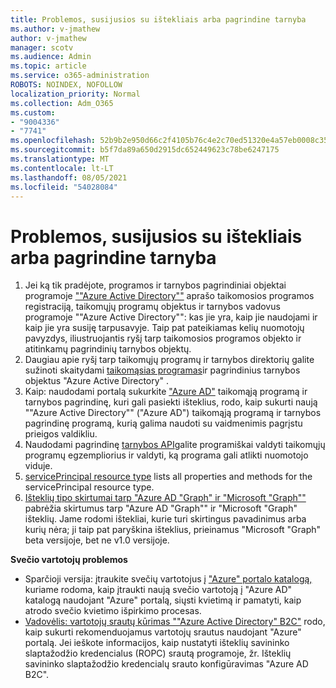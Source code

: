 ```yaml
---
title: Problemos, susijusios su ištekliais arba pagrindine tarnyba
ms.author: v-jmathew
author: v-jmathew
manager: scotv
ms.audience: Admin
ms.topic: article
ms.service: o365-administration
ROBOTS: NOINDEX, NOFOLLOW
localization_priority: Normal
ms.collection: Adm_O365
ms.custom:
- "9004336"
- "7741"
ms.openlocfilehash: 52b9b2e950d66c2f4105b76c4e2c70ed51320e4a57eb0008c353a9587fcc6510
ms.sourcegitcommit: b5f7da89a650d2915dc652449623c78be6247175
ms.translationtype: MT
ms.contentlocale: lt-LT
ms.lasthandoff: 08/05/2021
ms.locfileid: "54028084"
---
```

# <a name="issues-with-a-resource-or-service-principal"></a>Problemos, susijusios su ištekliais arba pagrindine tarnyba

1. Jei ką tik pradėjote, programos ir tarnybos pagrindiniai objektai programoje [""Azure Active Directory""](https://docs.microsoft.com/azure/active-directory/develop/app-objects-and-service-principals) aprašo taikomosios programos registraciją, taikomųjų programų objektus ir tarnybos vadovus programoje ""Azure Active Directory"": kas jie yra, kaip jie naudojami ir kaip jie yra susiję tarpusavyje. Taip pat pateikiamas kelių nuomotojų pavyzdys, iliustruojantis ryšį tarp taikomosios programos objekto ir atitinkamų pagrindinių tarnybos objektų.
2. Daugiau apie ryšį tarp taikomųjų programų ir tarnybos direktorių galite sužinoti skaitydami [taikomąsias programas](https://docs.microsoft.com/azure/active-directory/develop/app-objects-and-service-principals)ir pagrindinius tarnybos objektus "Azure Active Directory" .
3. Kaip: naudodami portalą sukurkite ["Azure AD"](https://docs.microsoft.com/azure/active-directory/develop/howto-create-service-principal-portal) taikomąją programą ir tarnybos pagrindinę, kuri gali pasiekti išteklius, rodo, kaip sukurti naują ""Azure Active Directory"" ("Azure AD") taikomąją programą ir tarnybos pagrindinę programą, kurią galima naudoti su vaidmenimis pagrįstu prieigos valdikliu.
4. Naudodami pagrindinę [tarnybos API](https://docs.microsoft.com/graph/api/resources/serviceprincipal)galite programiškai valdyti taikomųjų programų egzempliorius ir valdyti, ką programa gali atlikti nuomotojo viduje.
5. [servicePrincipal resource type](https://docs.microsoft.com/graph/api/resources/serviceprincipal) lists all properties and methods for the servicePrincipal resource type.
6. [Išteklių tipo skirtumai tarp "Azure AD "Graph" ir "Microsoft "Graph""](https://docs.microsoft.com/graph/migrate-azure-ad-graph-resource-differences) pabrėžia skirtumus tarp "Azure AD "Graph"" ir "Microsoft "Graph" išteklių. Jame rodomi ištekliai, kurie turi skirtingus pavadinimus arba kurių nėra; ji taip pat paryškina išteklius, prieinamus "Microsoft "Graph" beta versijoje, bet ne v1.0 versijoje.

**Svečio vartotojų problemos**

- Sparčioji versija: įtraukite svečių vartotojus į ["Azure" portalo katalogą,](https://docs.microsoft.com/azure/active-directory/external-identities/b2b-quickstart-add-guest-users-portal#prerequisites) kuriame rodoma, kaip įtraukti naują svečio vartotoją į "Azure AD" katalogą naudojant "Azure" portalą, siųsti kvietimą ir pamatyti, kaip atrodo svečio kvietimo išpirkimo procesas.
- [Vadovėlis: vartotojų srautų kūrimas ""Azure Active Directory" B2C"](https://docs.microsoft.com/azure/active-directory-b2c/tutorial-create-user-flows) rodo, kaip sukurti rekomenduojamus vartotojų srautus naudojant "Azure" portalą. Jei ieškote informacijos, kaip nustatyti išteklių savininko slaptažodžio kredencialus (ROPC) srautą programoje, žr. Išteklių savininko slaptažodžio kredencialų srauto konfigūravimas "Azure AD B2C".
